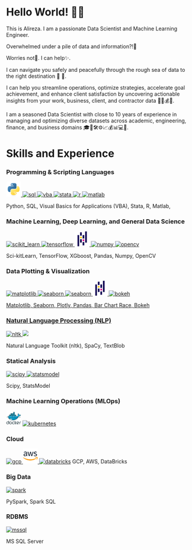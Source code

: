 # Hello World! 👋🌐
 This is Alireza. I am a passionate Data Scientist and Machine Learning Engineer.

Overwhelmed under a pile of data and information?!🤯 

Worries not🙂. I can help✨.

I can navigate you safely and peacefully through the rough sea of data to the right destination 🌊 🚢.

I can help you streamline operations, optimize strategies, accelerate goal achievement, and enhance client satisfaction by uncovering actionable insights from your work, business, client, and contractor data 💼🏢💰🤝.

I am a seasoned Data Scientist with close to 10 years of experience in managing and optimizing diverse datasets across academic, engineering, finance, and business domains 🎓🔬🛠️⚙️📈💰📊💻📝.

# Skills and Experience
### Programming & Scripting Languages
<p align="left">  <a href="https://www.python.org" target="_blank" rel="noreferrer"> <img src="https://raw.githubusercontent.com/devicons/devicon/master/icons/python/python-original.svg" alt="python" width="40" height="40"/> </a>
<a href="https://sql.ophir.dev/your-first-sql-website/" target="_blank" rel="noreferrer"> <img src="https://upload.wikimedia.org/wikipedia/commons/d/d7/Sql_data_base_with_logo.svg" alt="sql" width="40" height="40"/>
<a href="https://learn.microsoft.com/en-us/office/vba/library-reference/concepts/getting-started-with-vba-in-office" target="_blank" rel="noreferrer"> <img src="https://www.vectorlogo.zone/logos/microsoft_vb/microsoft_vb-icon.svg" alt="vba" width="40" height="40"/> </a>
<a href="https://www.stata.com/" target="_blank" rel="noreferrer"> <img src="https://upload.wikimedia.org/wikipedia/commons/7/79/Stata_logo_med_blue.png" alt="stata" width="40" height="40"/> </a>
<a href="https://www.r-project.org/about.html" target="_blank" rel="noreferrer"> <img src="https://en.wikipedia.org/wiki/R_(programming_language)#/media/File:R_logo.svg" alt="r" width="40" height="40"/> </a>
<a href="https://www.mathworks.com/" target="_blank" rel="noreferrer"> <img src="https://upload.wikimedia.org/wikipedia/commons/2/21/Matlab_Logo.png" alt="matlab" width="40" height="40"/> </a> 

Python, SQL, Visual Basics for Applications (VBA), Stata, R, Matlab, 

### Machine Learning, Deep Learning, and General Data Science 
<p align="left">   <a href="https://scikit-learn.org/" target="_blank" rel="noreferrer"> <img src="https://upload.wikimedia.org/wikipedia/commons/0/05/Scikit_learn_logo_small.svg" alt="scikit_learn" width="40" height="40"/> </a>
<a href="https://www.tensorflow.org" target="_blank" rel="noreferrer"> <img src="https://www.vectorlogo.zone/logos/tensorflow/tensorflow-icon.svg" alt="tensorflow" width="40" height="40"/> </a>
<a href="https://pandas.pydata.org/" target="_blank" rel="noreferrer"> <img src="https://raw.githubusercontent.com/devicons/devicon/2ae2a900d2f041da66e950e4d48052658d850630/icons/pandas/pandas-original.svg" alt="pandas" width="40" height="40"/> </a>
<a href="https://numpy.org/" target="_blank" rel="noreferrer"> <img src="https://upload.wikimedia.org/wikipedia/commons/3/31/NumPy_logo_2020.svg" alt="numpy" width="40" height="40"/> </a>
<a href="https://opencv.org/" target="_blank" rel="noreferrer"> <img src="https://www.vectorlogo.zone/logos/opencv/opencv-icon.svg" alt="opencv" width="40" height="40"/> </a>  

Sci-kitLearn, TensorFlow, XGboost, Pandas, Numpy, OpenCV

### Data Plotting & Visualization
<p align="left">  <a href="https://www.matplotlib.org" target="_blank" rel="noreferrer"> <img src="https://upload.wikimedia.org/wikipedia/commons/8/84/Matplotlib_icon.svg" alt="matplotlib" width="40" height="40"/> </a>
<a href="https://seaborn.pydata.org/" target="_blank" rel="noreferrer"> <img src="https://seaborn.pydata.org/_images/logo-mark-lightbg.svg" alt="seaborn" width="40" height="40"/> </a> 
<a href="https://plotly.com/" target="_blank" rel="noreferrer"> <img src="https://upload.wikimedia.org/wikipedia/commons/8/8a/Plotly_logo_for_digital_final_%286%29.png" alt="seaborn" width="40" height="40"/> </a>
<a href="https://pandas.pydata.org/" target="_blank" rel="noreferrer"> <img src="https://raw.githubusercontent.com/devicons/devicon/2ae2a900d2f041da66e950e4d48052658d850630/icons/pandas/pandas-original.svg" alt="pandas" width="40" height="40"/> </a>
<a href="https://bokeh.org/" target="_blank" rel="noreferrer"> <img src="https://static.bokeh.org/branding/icons/bokeh-icon@5x.png" alt="bokeh" width="40" height="40"/>

Matplotlib, Seaborn, Plotly, Pandas, Bar Chart Race, Bokeh

### Natural Language Processing (NLP)
<p align="left">   <a href="https://www.nltk.org/" target="_blank" rel="noreferrer"> <img src="https://upload.wikimedia.org/wikipedia/commons/d/d3/Python_icon_%28black_and_white%29.svg" alt="nltk" width="40" height="40"/>
<a href=https://spacy.io/ target="_blank" rel="noreferrer"> <img src=https://upload.wikimedia.org/wikipedia/commons/8/88/SpaCy_logo.svgalt=spacywidth="40" height="40"/> </a>

Natural Language Toolkit (nltk), SpaCy, TextBlob

### Statical Analysis
<p align="left">   <a href="https://scipy.org/" target="_blank" rel="noreferrer"> <img src="https://upload.wikimedia.org/wikipedia/commons/b/b2/SCIPY_2.svg" alt="scipy" width="40" height="40"/> </a>
<a href="https://www.statsmodels.org/stable/index.html" target="_blank" rel="noreferrer"> <img src="https://www.statsmodels.org/stable/_images/statsmodels-logo-v2-no-text.svg" alt="statsmodel" width="40" height="40"/> </a>

Scipy, StatsModel

### Machine Learning Operations (MLOps)
<p align="left">    <img src="https://raw.githubusercontent.com/devicons/devicon/master/icons/docker/docker-original-wordmark.svg" alt="docker" width="40" height="40"/> </a> 
<a href="https://kubernetes.io" target="_blank" rel="noreferrer"> <img src="https://www.vectorlogo.zone/logos/kubernetes/kubernetes-icon.svg" alt="kubernetes" width="40" height="40"/> </a> 

### Cloud
<p align="left">    <a href="https://cloud.google.com" target="_blank" rel="noreferrer"> <img src="https://www.vectorlogo.zone/logos/google_cloud/google_cloud-icon.svg" alt="gcp" width="40" height="40"/> </a> 
<a href="https://aws.amazon.com" target="_blank" rel="noreferrer"> <img src="https://raw.githubusercontent.com/devicons/devicon/master/icons/amazonwebservices/amazonwebservices-original-wordmark.svg" alt="aws" width="40" height="40"/> </a>
<a href="https://www.databricks.com/" target="_blank" rel="noreferrer"> <img src="https://upload.wikimedia.org/wikipedia/commons/6/63/Databricks_Logo.png" alt="databricks" width="40" height="40"/></a>
GCP, AWS, DataBricks

### Big Data
<p align="left">   <a href="https://spark.apache.org/" target="_blank" rel="noreferrer"> <img src="https://upload.wikimedia.org/wikipedia/commons/f/f3/Apache_Spark_logo.svg" alt="spark" width="40" height="40"/> </a>

PySpark, Spark SQL

### RDBMS
<p align="left">    <a href="https://www.microsoft.com/en-us/sql-server" target="_blank" rel="noreferrer"> <img src="https://www.svgrepo.com/show/303229/microsoft-sql-server-logo.svg" alt="mssql" width="40" height="40"/> </a> 
 
 MS SQL Server
